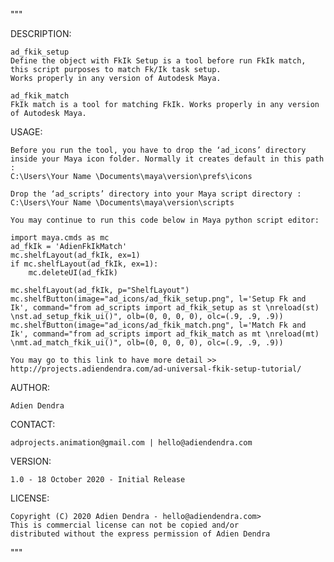 """

DESCRIPTION:

    ad_fkik_setup
    Define the object with FkIk Setup is a tool before run FkIk match, this script purposes to match Fk/Ik task setup.
    Works properly in any version of Autodesk Maya.
    
    ad_fkik_match
    FkIk match is a tool for matching FkIk. Works properly in any version of Autodesk Maya.

USAGE:

    Before you run the tool, you have to drop the ‘ad_icons’ directory inside your Maya icon folder. Normally it creates default in this path :
    C:\Users\Your Name \Documents\maya\version\prefs\icons

    Drop the ‘ad_scripts’ directory into your Maya script directory :
    C:\Users\Your Name \Documents\maya\version\scripts

    You may continue to run this code below in Maya python script editor:

    import maya.cmds as mc
    ad_fkIk = 'AdienFkIkMatch'
    mc.shelfLayout(ad_fkIk, ex=1)
    if mc.shelfLayout(ad_fkIk, ex=1):
        mc.deleteUI(ad_fkIk)

    mc.shelfLayout(ad_fkIk, p="ShelfLayout")
    mc.shelfButton(image="ad_icons/ad_fkik_setup.png", l='Setup Fk and Ik', command="from ad_scripts import ad_fkik_setup as st \nreload(st)  \nst.ad_setup_fkik_ui()", olb=(0, 0, 0, 0), olc=(.9, .9, .9))
    mc.shelfButton(image="ad_icons/ad_fkik_match.png", l='Match Fk and Ik', command="from ad_scripts import ad_fkik_match as mt \nreload(mt)  \nmt.ad_match_fkik_ui()", olb=(0, 0, 0, 0), olc=(.9, .9, .9))

    You may go to this link to have more detail >>
    http://projects.adiendendra.com/ad-universal-fkik-setup-tutorial/

AUTHOR:

    Adien Dendra

CONTACT:

    adprojects.animation@gmail.com | hello@adiendendra.com

VERSION:

    1.0 - 18 October 2020 - Initial Release
    
LICENSE:

    Copyright (C) 2020 Adien Dendra - hello@adiendendra.com>
    This is commercial license can not be copied and/or
    distributed without the express permission of Adien Dendra

"""
